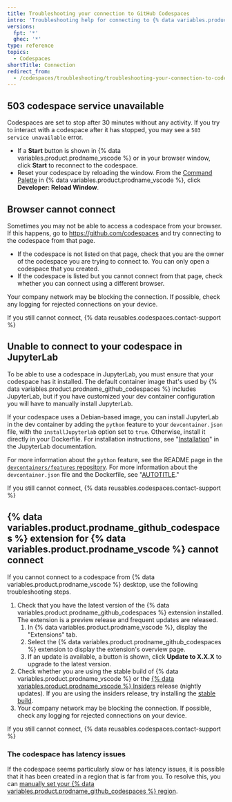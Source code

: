 ```yaml
---
title: Troubleshooting your connection to GitHub Codespaces
intro: 'Troubleshooting help for connecting to {% data variables.product.prodname_github_codespaces %}.'
versions:
  fpt: '*'
  ghec: '*'
type: reference
topics:
  - Codespaces
shortTitle: Connection
redirect_from:
  - /codespaces/troubleshooting/troubleshooting-your-connection-to-codespaces
---
```


## 503 codespace service unavailable

Codespaces are set to stop after 30 minutes without any activity. If you try to interact with a codespace after it has stopped, you may see a `503 service unavailable` error.

- If a **Start** button is shown in {% data variables.product.prodname_vscode %} or in your browser window, click **Start** to reconnect to the codespace.
- Reset your codespace by reloading the window. From the [Command Palette](/codespaces/reference/using-the-vs-code-command-palette-in-codespaces#accessing-the-command-palette) in {% data variables.product.prodname_vscode %}, click **Developer: Reload Window**.

## Browser cannot connect

Sometimes you may not be able to access a codespace from your browser. If this happens, go to https://github.com/codespaces and try connecting to the codespace from that page.

- If the codespace is not listed on that page, check that you are the owner of the codespace you are trying to connect to. You can only open a codespace that you created.
- If the codespace is listed but you cannot connect from that page, check whether you can connect using a different browser.

Your company network may be blocking the connection. If possible, check any logging for rejected connections on your device.

If you still cannot connect, {% data reusables.codespaces.contact-support %}

## Unable to connect to your codespace in JupyterLab

To be able to use a codespace in JupyterLab, you must ensure that your codespace has it installed. The default container image that's used by {% data variables.product.prodname_github_codespaces %} includes JupyterLab, but if you have customized your dev container configuration you will have to manually install JupyterLab.

If your codespace uses a Debian-based image, you can install JupyterLab in the dev container by adding the `python` feature to your `devcontainer.json` file, with the `installJupyterlab` option set to `true`. Otherwise, install it directly in your Dockerfile. For installation instructions, see "[Installation](https://jupyterlab.readthedocs.io/en/stable/getting_started/installation.html)" in the JupyterLab documentation.

For more information about the `python` feature, see the README page in the [`devcontainers/features` repository](https://github.com/devcontainers/features/tree/main/src/python). For more information about the `devcontainer.json` file and the Dockerfile, see "[AUTOTITLE](/codespaces/setting-up-your-project-for-codespaces/adding-a-dev-container-configuration/introduction-to-dev-containers#devcontainerjson)."

If you still cannot connect, {% data reusables.codespaces.contact-support %}

## {% data variables.product.prodname_github_codespaces %} extension for {% data variables.product.prodname_vscode %} cannot connect

If you cannot connect to a codespace from {% data variables.product.prodname_vscode %} desktop, use the following troubleshooting steps.

1. Check that you have the latest version of the {% data variables.product.prodname_github_codespaces %} extension installed. The extension is a preview release and frequent updates are released.
   1. In {% data variables.product.prodname_vscode %}, display the "Extensions" tab.
   1. Select the {% data variables.product.prodname_github_codespaces %} extension to display the extension's overview page.
   1. If an update is available, a button is shown, click **Update to X.X.X** to upgrade to the latest version.
1. Check whether you are using the stable build of {% data variables.product.prodname_vscode %} or the [{% data variables.product.prodname_vscode %} Insiders](https://code.visualstudio.com/insiders/) release (nightly updates). If you are using the insiders release, try installing the [stable build](https://code.visualstudio.com/).
1. Your company network may be blocking the connection. If possible, check any logging for rejected connections on your device.

If you still cannot connect, {% data reusables.codespaces.contact-support %}

### The codespace has latency issues

If the codespace seems particularly slow or has latency issues, it is possible that it has been created in a region that is far from you. To resolve this, you can [manually set your {% data variables.product.prodname_github_codespaces %} region](/codespaces/customizing-your-codespace/setting-your-default-region-for-github-codespaces).
